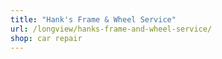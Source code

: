 ```yaml
---
title: "Hank's Frame & Wheel Service"
url: /longview/hanks-frame-and-wheel-service/
shop: car repair
---
```

